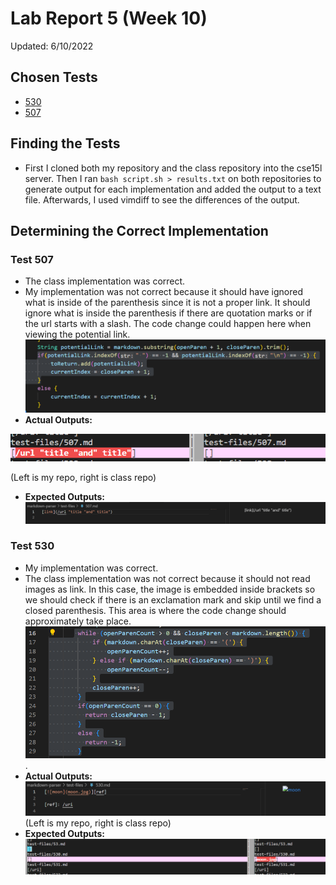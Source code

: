 # Lab Report 5 (Week 10)   
Updated: 6/10/2022  
## Chosen Tests
- [530](https://github.com/nidhidhamnani/markdown-parser/blob/main/test-files/530.md)
- [507](https://github.com/nidhidhamnani/markdown-parser/blob/main/test-files/507.md)

## Finding the Tests  
- First I cloned both my repository and the class repository into the cse15l server. Then I ran `bash script.sh > results.txt` on both repositories to generate output for each implementation and added the output to a text file. Afterwards, I used vimdiff to see the differences of the output.

## Determining the Correct Implementation 

### Test 507
- The class implementation was correct.
- My implementation was not correct because it should have ignored what is inside of the parenthesis since it is not a proper link. It should ignore what is inside the parenthesis if there are quotation marks or if the url starts with a slash. The code change could happen here when viewing the potential link. ![ss of code that should be changed](Images\report-5\530-bug.png)   
- **Actual Outputs:**  

![screenshot of actual output](Images\report-5\507.png)  

(Left is my repo, right is class repo)
- **Expected Outputs:** ![screenshot of expected output](Images\report-5\507-expected.png)


### Test 530
- My implementation was correct.
- The class implementation was not correct because it should not read images as link. In this case, the image is embedded inside brackets so we should check if there is an exclamation mark and skip until we find a closed parenthesis. This area is where the code change should approximately take place.![ss of code that should be changed](Images\report-5\507-code-change.png).
- **Actual Outputs:** ![screenshot of actual output](Images\report-5\530-expected.png)  
(Left is my repo, right is class repo)
- **Expected Outputs:** ![screenshot of expected output](Images\report-5\test530.png)
